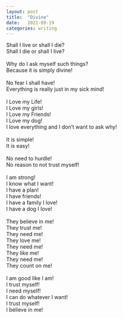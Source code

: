 ```yaml
---
layout: post
title:  "Divine"
date:   2021-09-19 
categories: writing
---
```

Shall I live or shall I die?<br />
Shall I die or shall I live?<br />
<br />
Why do I ask myself such things?<br />
Because it is simply divine!<br />
<br />
No fear I shall have!<br />
Everything is really just in my sick mind!<br />
<br />
I Love my Life!<br />
I Love my girls!<br />
I Love my Friends!<br />
I Love my dog!<br />
I love everything and I don’t want to ask why! <br />
<br />
It is simple!<br />
It is easy!<br />
<br />
No need to hurdle!<br />
No reason to not trust myself!<br />
<br />
I am strong!<br />
I know what I want!<br />
I have a plan!<br />
I have friends!<br />
I have a family I love!<br />
I have a dog I love!<br />
<br />
They believe in me!<br />
They trust me!<br />
They need me!<br />
They love me!<br />
They need me!<br />
They like me!<br />
They need me!<br />
They count on me!<br />
<br />
I am good like I am!<br />
I trust myself!<br />
I need myself!<br />
I can do whatever I want!<br />
I trust myself!<br />
I believe in me!<br />